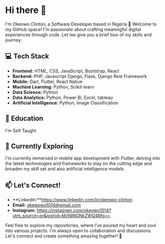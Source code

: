 # Hi there 👋

I'm Okeowo Clinton, a Software Developer  based in Nigeria 🚀
Welcome to my GitHub space! I'm passionate about crafting meaningful digital experiences through code. Let me give you a brief tour of my skills and journey:

## 💻 Tech Stack
- **Frontend:** HTML, CSS, JavaScript, Bootstrap, React
- **Backend:** PHP, Javascript Django, Flask, Django Rest Framework
- **Mobile:** Dart, Flutter, React Native
- **Machine Learning:** Python, Scikit-learn
- **Data Science:** Python
- **Data Analytics:** Python, Power Bi, Excel, tableau
- **Artificial Intelligence:** Python, Image Classification
  
## 💼 Education
I'm Self Taught

## 🌱 Currently Exploring
I'm currently immersed in mobile app development with Flutter, delving into the latest technologies and frameworks to stay on the cutting edge and broaden my skill set and also artificial intelligence models.

## 📫 Let's Connect!
- **LinkedIn:**https://www.linkedin.com/in/okeowo-clinton
- **Email:** okewowo1014@gmail.com
- **Instagram:** https://instagram.com/okeowo1014?utm_source=qr&igshid=MzNINGNkZWQ4Mg==

Feel free to explore my repositories, where I've poured my heart and soul into various projects. I'm always open to collaboration and discussions. Let's connect and create something amazing together! 🚀

